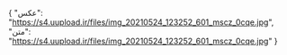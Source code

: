 {
  "عکس": "https://s4.uupload.ir/files/img_20210524_123252_601_mscz_0cqe.jpg",
  "متن": "https://s4.uupload.ir/files/img_20210524_123252_601_mscz_0cqe.jpg"
}
